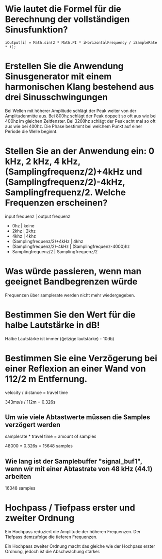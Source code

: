 # Wie lautet die Formel für die Berechnung der vollständigen Sinusfunktion?

`iOutput[i] = Math.sin(2 * Math.PI * iHorizontalFrequency / iSampleRate * i);`

# Erstellen Sie die Anwendung Sinusgenerator mit einem harmonischen Klang bestehend aus drei Sinusschwingungen

Bei Wellen mit höherer Amplitude schlägt der Peak weiter von der Amplitudenmitte aus. Bei 800hz schlägt der Peak doppelt so oft aus wie bei 400hz im gleichen Zeitfenster. Bei 3200hz schlägt der Peak acht mal so oft aus wie bei 400hz. Die Phase bestimmt bei welchem Punkt auf einer Periode die Welle beginnt.

# Stellen Sie an der Anwendung ein: 0 kHz, 2 kHz, 4 kHz, (Samplingfrequenz/2)+4kHz und (Samplingfrequenz/2)-4kHz, Samplingfrequenz/2. Welche Frequenzen erscheinen?

input frequenz | output frequenz
- 0hz | keine
- 2khz | 2khz
- 4khz | 4khz
- (Samplingfrequenz/2)+4kHz | 4khz
- (Samplingfrequenz/2)-4kHz | (Samplingfrequenz-4000)hz
- Samplingfrequenz/2 | Samplingfrequenz/2

# Was würde passieren, wenn man geeignet Bandbegrenzen würde

Frequenzen über samplerate werden nicht mehr wiedergegeben.

# Bestimmen Sie den Wert für die halbe Lautstärke in dB!

Halbe Lautstärke ist immer ((jetzige lautstärke) - 10db)

# Bestimmen Sie eine Verzögerung bei einer Reflexion an einer Wand von 112/2 m Entfernung.

velocity / distance = travel time

343ms/s / 112m = 0.326s

## Um wie viele Abtastwerte müssen die Samples verzögert werden 

samplerate * travel time = amount of samples

48000 * 0.326s = 15648 samples

## Wie lang ist der Samplebuffer "signal_buf1", wenn wir mit einer Abtastrate von 48 kHz (44.1) arbeiten

16348 samples

# Hochpass / Tiefpass erster und zweiter Ordnung

Ein Hochpass reduziert die Amplitude der höheren Frequenzen. Der Tiefpass demzufolge die tieferen Frequenzen.

Ein Hochpass zweiter Ordnung macht das gleiche wie der Hochpass erster Ordnung, jedoch ist die Abschwächung stärker.
